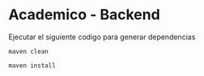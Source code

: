 ﻿# Academico - Backend

Ejecutar el siguiente codigo para generar dependencias

```
maven clean

maven install

